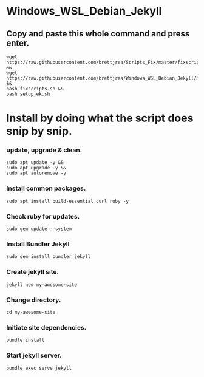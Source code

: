 # Windows_WSL_Debian_Jekyll

## Copy and paste this whole command and press enter.
```
wget https://raw.githubusercontent.com/brettjrea/Scripts_Fix/master/fixscripts.sh &&
wget https://raw.githubusercontent.com/brettjrea/Windows_WSL_Debian_Jekyll/master/setupgrav.sh &&
bash fixscripts.sh &&
bash setupjek.sh
```

# Install by doing what the script does snip by snip.

### update, upgrade & clean.

```
sudo apt update -y &&
sudo apt upgrade -y &&
sudo apt autoremove -y
```

### Install common packages.

```
sudo apt install build-essential curl ruby -y
```

### Check ruby for updates.

`sudo gem update --system`

### Install Bundler Jekyll

`sudo gem install bundler jekyll`

### Create jekyll site.

`jekyll new my-awesome-site`

### Change directory.

`cd my-awesome-site`

### Initiate site dependencies.

`bundle install`

### Start jekyll server.

`bundle exec serve jekyll`
